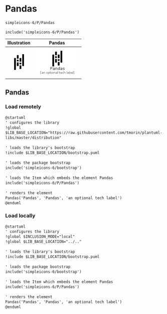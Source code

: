 # Pandas


```text
simpleicons-6/P/Pandas
```

```text
include('simpleicons-6/P/Pandas')
```



| Illustration | Pandas |
| :---: | :---: |
| ![illustration for Illustration](../../simpleicons-6/P/Pandas.png) | ![illustration for Pandas](../../simpleicons-6/P/Pandas.Local.png) |




## Pandas

### Load remotely
```plantuml
@startuml
' configures the library
!global $LIB_BASE_LOCATION="https://raw.githubusercontent.com/tmorin/plantuml-libs/master/distribution"

' loads the library's bootstrap
!include $LIB_BASE_LOCATION/bootstrap.puml

' loads the package bootstrap
include('simpleicons-6/bootstrap')

' loads the Item which embeds the element Pandas
include('simpleicons-6/P/Pandas')

' renders the element
Pandas('Pandas', 'Pandas', 'an optional tech label')
@enduml
```

### Load locally
```plantuml
@startuml
' configures the library
!global $INCLUSION_MODE="local"
!global $LIB_BASE_LOCATION="../.."

' loads the library's bootstrap
!include $LIB_BASE_LOCATION/bootstrap.puml

' loads the package bootstrap
include('simpleicons-6/bootstrap')

' loads the Item which embeds the element Pandas
include('simpleicons-6/P/Pandas')

' renders the element
Pandas('Pandas', 'Pandas', 'an optional tech label')
@enduml
```

